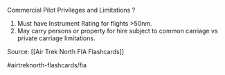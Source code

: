 Commercial Pilot Privileges and Limitations
?
1. Must have Instrument Rating for flights >50nm.
2. May carry persons or property for hire subject to common carriage vs private carriage limitations.
<!--SR:!2022-10-06,3,250-->


Source: [[Air Trek North FIA Flashcards]]

#airtreknorth-flashcards/fia
